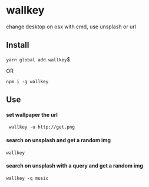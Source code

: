 # wallkey
change desktop on osx with cmd, use unsplash or url

## Install

```yarn global add wallkey```$

OR

```npm i -g wallkey```

## Use

#### set wallpaper the url
``` wallkey -u http://get.png```

#### search on unsplash and get a random img
``` wallkey ```

#### search on unsplash with a query and get a random img
``` wallkey -q music ```
